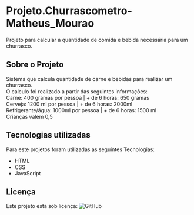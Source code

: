 # Projeto.Churrascometro-Matheus_Mourao
Projeto para calcular a quantidade de comida e bebida necessária para um churrasco.


## Sobre o Projeto

Sistema que calcula quantidade de carne e bebidas para realizar um churrasco.
</br>
O calculo foi realizado a partir das seguintes informações:
</br>
Carne: 400 gramas por pessoa | + de 6 horas: 650 gramas
</br>
Cerveja: 1200 ml por pessoa | + de 6 horas: 2000ml
</br>
Refrigerante/água: 1000ml por pessoa | + de 6 horas: 1500 ml
</br>
Crianças valem 0,5

## Tecnologias utilizadas

Para este projetos foram utilizadas as seguintes Tecnologias:

- HTML
- CSS
- JavaScript

## Licença
Este projeto esta sob licença: 
![GitHub](https://img.shields.io/github/license/Matheus-TC-Mourao/Projeto.Churrascometro-Matheus_Mourao)

